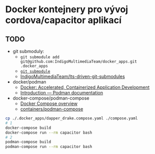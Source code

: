 # Docker kontejnery pro vývoj cordova/capacitor aplikací

## TODO
- git submoduly:
  - `git submodule add git@github.com:IndigoMultimediaTeam/docker_apps.git .docker_apps`
  - [`git submodule`](https://gist.github.com/jaandrle/b4836d72b63a3eefc6126d94c683e5b3)
  - [IndigoMultimediaTeam/lts-driven-git-submodules](https://github.com/IndigoMultimediaTeam/lts-driven-git-submodules)
- docker/podman
  - [Docker: Accelerated, Containerized Application Development](https://www.docker.com/)
  - [Introduction — Podman documentation](https://docs.podman.io/en/latest/Introduction.html)
- docker-compose/podman-compose
  - [Docker Compose overview](https://docs.docker.com/compose/)
  - [containers/podman-compose](https://github.com/containers/podman-compose)

```bash
cp ./.docker_apps/dapper_drake.compose.yaml ./compose.yaml
# 1
docker-compose build
docker-compose run --rm capacitor bash
# 2
podman-compose build
podman-compose run --rm capacitor bash
```
